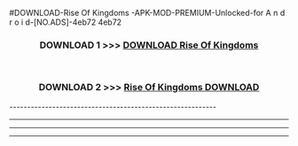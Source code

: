 #DOWNLOAD-Rise Of Kingdoms -APK-MOD-PREMIUM-Unlocked-for A n d r o i d-[NO.ADS]-4eb72 4eb72 



<div align="center">

<h3>DOWNLOAD 1 >>> <a href="https://getmod2.web.app/?judul=Rise Of Kingdoms ">DOWNLOAD Rise Of Kingdoms </a></h3><br>

<h3>DOWNLOAD 2 >>> <a href="https://getmod2.web.app/?judul=Rise Of Kingdoms ">Rise Of Kingdoms  DOWNLOAD </a></h3>

</div>
----------------------------------------------------------

----------------------------------------------------------

----------------------------------------------------------

----------------------------------------------------------



